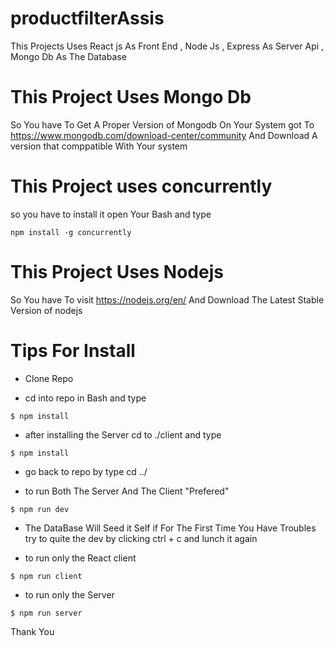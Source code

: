 # productfilterAssis
 This Projects Uses React js As Front End , Node Js , Express  As Server Api , Mongo Db As The Database 

# This Project Uses Mongo Db 
So You have To Get A Proper Version of Mongodb On Your System 
got To https://www.mongodb.com/download-center/community
And Download A version that comppatible With Your system 

# This Project uses concurrently 
so you have to install it open Your Bash and type 
```shell
npm install -g concurrently 
```
# This Project Uses Nodejs 
So You have To visit https://nodejs.org/en/
And Download The Latest Stable Version of nodejs 


# Tips For Install 
+ Clone Repo 

+ cd into repo in Bash and type  
```shell
$ npm install 
```
+ after installing the Server cd to ./client and type
```shell
$ npm install 
```
+ go back to repo by type cd ../

+ to run  Both The Server And The Client  "Prefered"
```shell
$ npm run dev 
```
+ The DataBase Will Seed it Self  if For The First Time You Have Troubles try to quite the dev by clicking ctrl + c and lunch it again

+ to run only the React client 
```shell
$ npm run client 
```
+ to run only the Server 
```shell
$ npm run server 
```
Thank You 
